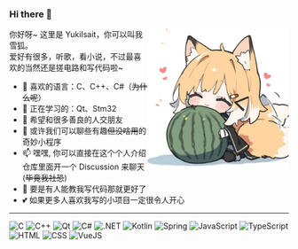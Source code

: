 ### Hi there 👋

<img align="right" height="255" src="https://github.com/YukiIsait/YukiIsait/raw/main/Image.jpg"/>

你好呀~ 这里是 YukiIsait，你可以叫我雪狐。  
爱好有很多，听歌，看小说，不过最喜欢的当然还是搓电路和写代码啦~

- 🌱 喜欢的语言：C、C++、C#（~~为什么呢~~）
- 🔭 正在学习的：Qt、Stm32
- 👯 希望和很多善良的人交朋友
- 💬 或许我们可以聊些有趣~~但没啥用~~的奇妙小程序
- 📫 嘿嘿, 你可以直接在这个个人介绍仓库里面开一个 Discussion 来聊天 (~~毕竟我社恐~~)
- 🤔 要是有人能教我写代码那就更好了
- 💕 如果更多人喜欢我写的小项目一定很令人开心

---

![C](https://img.shields.io/badge/C-555555.svg?logo=c&logoColor=white) ![C++](https://img.shields.io/badge/C++-F34B7D.svg?logo=c%2B%2B&logoColor=white) ![Qt](https://img.shields.io/badge/Qt-41CD52.svg?logo=qt&logoColor=white) ![C#](https://img.shields.io/badge/C%23-178600.svg?logo=sharp&logoColor=white) ![.NET](https://img.shields.io/badge/.NET-512BD4.svg?logo=dotnet&logoColor=white) ![Kotlin](https://img.shields.io/badge/Kotlin-A97BFF.svg?logo=kotlin&logoColor=white) ![Spring](https://img.shields.io/badge/Spring-6DB33F.svg?logo=spring&logoColor=white) ![JavaScript](https://img.shields.io/badge/JavaScript-323330.svg?logo=javascript&logoColor=F7DF1E) ![TypeScript](https://img.shields.io/badge/TypeScript-007ACC.svg?logo=typescript&logoColor=white) ![HTML](https://img.shields.io/badge/HTML5-E34F26.svg?logo=html5&logoColor=white) ![CSS](https://img.shields.io/badge/CSS3-1572B6.svg?logo=css3&logoColor=white) ![VueJS](https://img.shields.io/badge/Vue.js-35495e.svg?logo=vue.js&logoColor=4FC08D)
